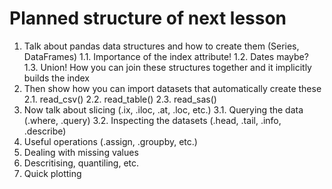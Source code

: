 # Planned structure of next lesson

1. Talk about pandas data structures and how to create them (Series, DataFrames)
1.1. Importance of the index attribute!
1.2. Dates maybe?
1.3. Union! How you can join these structures together and it implicitly builds the index
2. Then show how you can import datasets that automatically create these
2.1. read_csv()
2.2. read_table()
2.3. read_sas()
3. Now talk about slicing (.ix, .iloc, .at, .loc, etc.)
3.1. Querying the data (.where, .query)
3.2. Inspecting the datasets (.head, .tail, .info, .describe)
4. Useful operations (.assign, .groupby, etc.)
5. Dealing with missing values
6. Descritising, quantiling, etc.
7. Quick plotting
